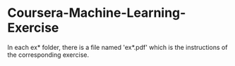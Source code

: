 # Coursera-Machine-Learning-Exercise
In each ex* folder, there is a file named 'ex*.pdf' which is the instructions of the corresponding exercise.
